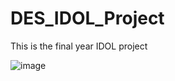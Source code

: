 # DES_IDOL_Project
This is the final year IDOL project

![image](https://github.com/user-attachments/assets/b7994594-1c7f-45f4-8407-e429094cbde5)

